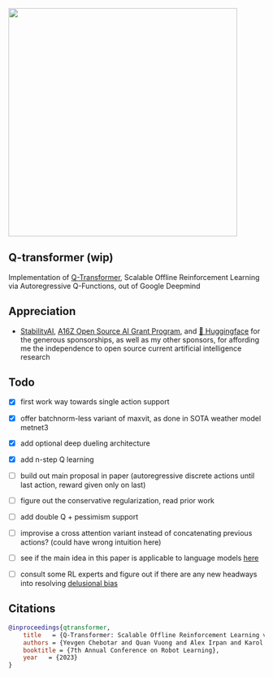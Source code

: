 <img src="./q-transformer.png" width="450px"></img>

## Q-transformer (wip)

Implementation of <a href="https://qtransformer.github.io/">Q-Transformer</a>, Scalable Offline Reinforcement Learning via Autoregressive Q-Functions, out of Google Deepmind

## Appreciation

- <a href="https://stability.ai/">StabilityAI</a>, <a href="https://a16z.com/supporting-the-open-source-ai-community/">A16Z Open Source AI Grant Program</a>, and <a href="https://huggingface.co/">🤗 Huggingface</a> for the generous sponsorships, as well as my other sponsors, for affording me the independence to open source current artificial intelligence research

## Todo

- [x] first work way towards single action support
- [x] offer batchnorm-less variant of maxvit, as done in SOTA weather model metnet3
- [x] add optional deep dueling architecture
- [x] add n-step Q learning

- [ ] build out main proposal in paper (autoregressive discrete actions until last action, reward given only on last)
- [ ] figure out the conservative regularization, read prior work
- [ ] add double Q + pessimism support
- [ ] improvise a cross attention variant instead of concatenating previous actions? (could have wrong intuition here)
- [ ] see if the main idea in this paper is applicable to language models <a href="https://github.com/lucidrains/llama-qrlhf">here</a>
- [ ] consult some RL experts and figure out if there are any new headways into resolving <a href="https://www.cs.toronto.edu/~cebly/Papers/CONQUR_ICML_2020_camera_ready.pdf">delusional bias</a>

## Citations

```bibtex
@inproceedings{qtransformer,
    title   = {Q-Transformer: Scalable Offline Reinforcement Learning via Autoregressive Q-Functions},
    authors = {Yevgen Chebotar and Quan Vuong and Alex Irpan and Karol Hausman and Fei Xia and Yao Lu and Aviral Kumar and Tianhe Yu and Alexander Herzog and Karl Pertsch and Keerthana Gopalakrishnan and Julian Ibarz and Ofir Nachum and Sumedh Sontakke and Grecia Salazar and Huong T Tran and Jodilyn Peralta and Clayton Tan and Deeksha Manjunath and Jaspiar Singht and Brianna Zitkovich and Tomas Jackson and Kanishka Rao and Chelsea Finn and Sergey Levine},
    booktitle = {7th Annual Conference on Robot Learning},
    year   = {2023}
}
```
